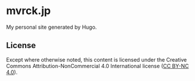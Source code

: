 # mvrck.jp

My personal site generated by Hugo.


## License

Except where otherwise noted, this content is licensed under the Creative Commons Attribution-NonCommercial 4.0 International license ([CC BY-NC 4.0](https://creativecommons.org/licenses/by-nc/4.0/)).
